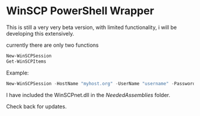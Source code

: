 # WinSCP PowerShell Wrapper

This is still a very very beta version, with limited functionality, i will be developing this extensively.  

currently there are only two functions
```PowerShell
New-WinSCPSession
Get-WinSCPItems
```

Example:

```PowerShell
New-WinSCPSession -HostName "myhost.org" -UserName "username" -Password "123456789" -SshHostKeyFingerprint "ssh-rsa 1024 xx:xx:xx:xx:xx:xx:xx:xx:xx:xx:xx:xx:xx:xx:xx:xx" | Get-WinSCPItems -RemoteFile "./MyRemoteDir/MyFile.txt" -LocalFile "C:\MyLocalDir\MyFile.txt"
```

I have included the WinSCPnet.dll in the _NeededAssemblies_ folder.

Check back for updates.